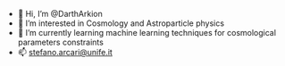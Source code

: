 - 👋 Hi, I’m @DarthArkion
- 👀 I’m interested in Cosmology and Astroparticle physics
- 🌱 I’m currently learning machine learning techniques for cosmological parameters constraints
- 📫 stefano.arcari@unife.it

<!---
DarthArkion/DarthArkion is a ✨ special ✨ repository because its `README.md` (this file) appears on your GitHub profile.
You can click the Preview link to take a look at your changes.
--->

